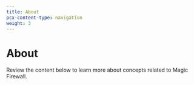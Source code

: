 ```yaml
---
title: About
pcx-content-type: navigation
weight: 3
---
```


# About

Review the content below to learn more about concepts related to Magic Firewall.

<DirectoryListing path="/about"/>
